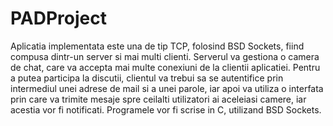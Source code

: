 # PADProject

Aplicatia implementata este una de tip TCP, folosind BSD Sockets, fiind compusa dintr-un server si mai multi clienti. Serverul va gestiona o camera de chat, care va accepta mai multe conexiuni de la clientii aplicatiei.
Pentru a putea participa la discutii, clientul va trebui sa se autentifice prin intermediul unei adrese de mail si a unei parole, iar apoi va utiliza o interfata prin care va trimite mesaje spre ceilalti utilizatori ai aceleiasi camere, iar acestia vor fi notificati.
Programele vor fi scrise in C, utilizand BSD Sockets.
